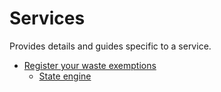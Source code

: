 # Services

Provides details and guides specific to a service.

- [Register your waste exemptions](/services/wex)
  - [State engine](/services/state-engine)
